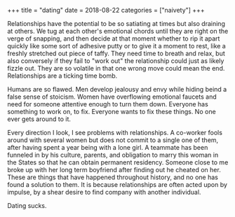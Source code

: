+++
title = "dating"
date = 2018-08-22
categories = ["naivety"]
+++

Relationships have the potential to be so satiating at times but also draining at others. We tug at each other's emotional chords until they are right on the verge of snapping, and then decide at that moment whether to rip it apart quickly like some sort of adhesive putty or to give it a moment to rest, like a freshly stretched out piece of taffy. They need time to breath and relax, but also conversely if they fail to "work out" the relationship could just as likely fizzle out. They are so volatile in that one wrong move could mean the end. Relationships are a ticking time bomb.

Humans are so flawed. Men develop jealousy and envy while hiding beind a false sense of stoicism. Women have overflowing emotional faucets and need for someone attentive enough to turn them down. Everyone has something to work on, to fix. Everyone wants to fix these things. No one ever gets around to it.

Every direction I look, I see problems with relationships. A co-worker fools around with several women but does not commit to a single one of them, after having spent a year being with a lone girl. A teammate has been funneled in by his culture, parents, and obligation to marry this woman in the States so that he can obtain permanent residency. Someone close to me broke up with her long term boyfriend after finding out he cheated on her. These are things that have happened throughout history, and no one has found a solution to them. It is because relationships are often acted upon by impulse, by a shear desire to find company with another individual.

Dating sucks.
